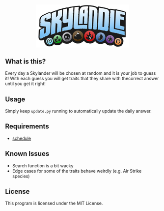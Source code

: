 <p align="center">
  <img src="assets/title.png" style="width:300px"/>
</p>


## What is this?
Every day a Skylander will be chosen at random and it is your job to guess it! With each guess you will get traits that they share with thecorrect answer until you get it right!


## Usage
Simply keep `update.py` running to automatically update the daily answer.


## Requirements
* [schedule](https://pypi.org/project/schedule/)

## Known Issues
* Search function is a bit wacky
* Edge cases for some of the traits behave weirdly (e.g. Air Strike species)

## License
This program is licensed under the MIT License.

